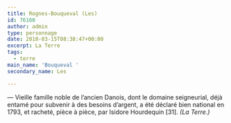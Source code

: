 ```yaml
---
title: Rognes-Bouqueval (Les)
id: 76160
author: admin
type: personnage
date: 2010-03-15T08:38:47+00:00
excerpt: La Terre
tags:
  - terre
main_name: 'Bouqueval '
secondary_name: Les

---
```

— Vieille famille noble de l&rsquo;ancien Danois, dont le domaine seigneurial, déjà entamé pour subvenir à des besoins d&rsquo;argent, a été déclaré bien national en 1793, et racheté, pièce à pièce, par Isidore Hourdequin [31]. _(La Terre.)_